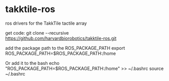 takktile-ros
============

ros drivers for the TakkTile tactile array

get code:
git clone --recursive https://github.com/harvardbiorobotics/takktile-ros.git

add the package path to the ROS_PACKAGE_PATH
export ROS_PACKAGE_PATH=$ROS_PACKAGE_PATH:/home

Or add it to the bash
echo "ROS_PACKAGE_PATH=\$ROS_PACKAGE_PATH:/home" >> ~/.bashrc
source ~/.bashrc
